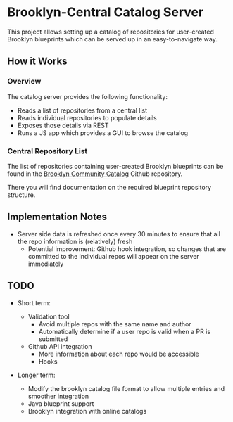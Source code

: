 # Brooklyn-Central Catalog Server

This project allows setting up a catalog of repositories for user-created Brooklyn blueprints
which can be served up in an easy-to-navigate way.

## How it Works 

### Overview 

The catalog server provides the following functionality:

* Reads a list of repositories from a central list
* Reads individual repositories to populate details
* Exposes those details via REST
* Runs a JS app which provides a GUI to browse the catalog

### Central Repository List

The list of repositories containing user-created Brooklyn blueprints can be found in the [Brooklyn Community Catalog](https://github.com/brooklyncentral/brooklyn-community-catalog) Github repository.

There you will find documentation on the required blueprint repository structure.


## Implementation Notes

* Server side data is refreshed once every 30 minutes to ensure that all the repo information is (relatively) fresh
	* Potential improvement: Github hook integration, so changes that are committed to the individual repos will appear on the server immediately


## TODO

* Short term:
	* Validation tool
		* Avoid multiple repos with the same name and author
		* Automatically determine if a user repo is valid when a PR is submitted
	* Github API integration
		* More information about each repo would be accessible
		* Hooks 	

* Longer term:
	* Modify the brooklyn catalog file format to allow multiple entries and smoother integration
	* Java blueprint support
	* Brooklyn integration with online catalogs
